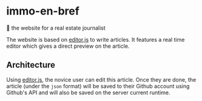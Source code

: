# immo-en-bref

🏡 the website for a real estate journalist

The website is based on [editor.js](https://github.com/codex-team/editor.js?tab=readme-ov-file) to write articles. It features a real time editor which gives a direct preview on the article.

## Architecture

Using [editor.js](https://github.com/codex-team/editor.js?tab=readme-ov-file), the novice user can edit this article. Once they are done, the article (under the `json` format) will be saved to their Github account using Github's API and will also be saved on the server current runtime.
